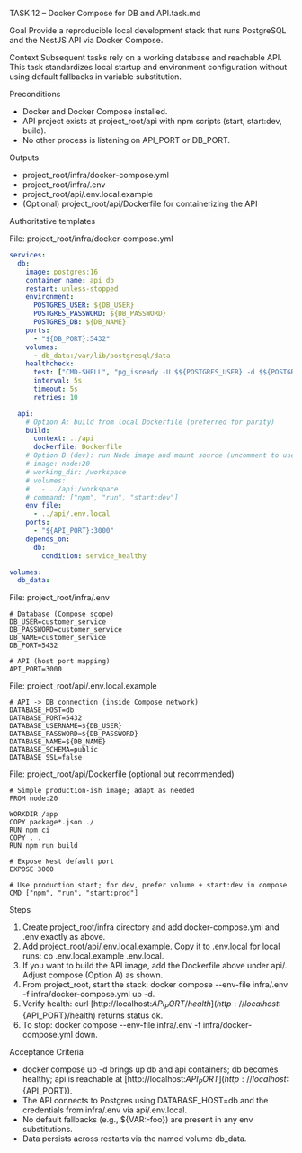 TASK 12 – Docker Compose for DB and API.task.md

Goal
Provide a reproducible local development stack that runs PostgreSQL and the NestJS API via Docker Compose.

Context
Subsequent tasks rely on a working database and reachable API. This task standardizes local startup and environment configuration without using default fallbacks in variable substitution.

Preconditions

* Docker and Docker Compose installed.
* API project exists at project_root/api with npm scripts (start, start:dev, build).
* No other process is listening on API_PORT or DB_PORT.

Outputs

* project_root/infra/docker-compose.yml
* project_root/infra/.env
* project_root/api/.env.local.example
* (Optional) project_root/api/Dockerfile for containerizing the API

Authoritative templates

File: project_root/infra/docker-compose.yml

```yaml
services:
  db:
    image: postgres:16
    container_name: api_db
    restart: unless-stopped
    environment:
      POSTGRES_USER: ${DB_USER}
      POSTGRES_PASSWORD: ${DB_PASSWORD}
      POSTGRES_DB: ${DB_NAME}
    ports:
      - "${DB_PORT}:5432"
    volumes:
      - db_data:/var/lib/postgresql/data
    healthcheck:
      test: ["CMD-SHELL", "pg_isready -U $${POSTGRES_USER} -d $${POSTGRES_DB}"]
      interval: 5s
      timeout: 5s
      retries: 10

  api:
    # Option A: build from local Dockerfile (preferred for parity)
    build:
      context: ../api
      dockerfile: Dockerfile
    # Option B (dev): run Node image and mount source (uncomment to use)
    # image: node:20
    # working_dir: /workspace
    # volumes:
    #   - ../api:/workspace
    # command: ["npm", "run", "start:dev"]
    env_file:
      - ../api/.env.local
    ports:
      - "${API_PORT}:3000"
    depends_on:
      db:
        condition: service_healthy

volumes:
  db_data:
```

File: project_root/infra/.env

```
# Database (Compose scope)
DB_USER=customer_service
DB_PASSWORD=customer_service
DB_NAME=customer_service
DB_PORT=5432

# API (host port mapping)
API_PORT=3000
```

File: project_root/api/.env.local.example

```
# API -> DB connection (inside Compose network)
DATABASE_HOST=db
DATABASE_PORT=5432
DATABASE_USERNAME=${DB_USER}
DATABASE_PASSWORD=${DB_PASSWORD}
DATABASE_NAME=${DB_NAME}
DATABASE_SCHEMA=public
DATABASE_SSL=false
```

File: project_root/api/Dockerfile (optional but recommended)

```
# Simple production-ish image; adapt as needed
FROM node:20

WORKDIR /app
COPY package*.json ./
RUN npm ci
COPY . .
RUN npm run build

# Expose Nest default port
EXPOSE 3000

# Use production start; for dev, prefer volume + start:dev in compose
CMD ["npm", "run", "start:prod"]
```

Steps

1. Create project_root/infra directory and add docker-compose.yml and .env exactly as above.
2. Add project_root/api/.env.local.example. Copy it to .env.local for local runs: cp .env.local.example .env.local.
3. If you want to build the API image, add the Dockerfile above under api/. Adjust compose (Option A) as shown.
4. From project_root, start the stack: docker compose --env-file infra/.env -f infra/docker-compose.yml up -d.
5. Verify health: curl [http://localhost:${API_PORT}/health](http://localhost:${API_PORT}/health) returns status ok.
6. To stop: docker compose --env-file infra/.env -f infra/docker-compose.yml down.

Acceptance Criteria

* docker compose up -d brings up db and api containers; db becomes healthy; api is reachable at [http://localhost:${API_PORT}](http://localhost:${API_PORT}).
* The API connects to Postgres using DATABASE_HOST=db and the credentials from infra/.env via api/.env.local.
* No default fallbacks (e.g., ${VAR:-foo}) are present in any env substitutions.
* Data persists across restarts via the named volume db_data.
